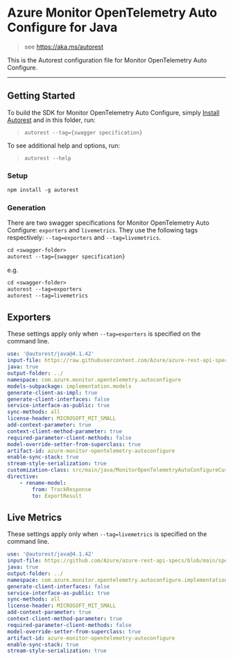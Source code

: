 # Azure Monitor OpenTelemetry Auto Configure for Java

> see https://aka.ms/autorest

This is the Autorest configuration file for Monitor OpenTelemetry Auto Configure.

---
## Getting Started
To build the SDK for Monitor OpenTelemetry Auto Configure, simply [Install Autorest](https://aka.ms/autorest) and
in this folder, run:

> `autorest --tag={swagger specification}`

To see additional help and options, run:

> `autorest --help`

### Setup
```ps
npm install -g autorest
```

### Generation

There are two swagger specifications for Monitor OpenTelemetry Auto Configure: `exporters` and `livemetrics`.
They use the following tags respectively: `--tag=exporters` and `--tag=livemetrics`.

```ps
cd <swagger-folder>
autorest --tag={swagger specification}
```

e.g.
```ps
cd <swagger-folder>
autorest --tag=exporters
autorest --tag=livemetrics
```

## Exporters
These settings apply only when `--tag=exporters` is specified on the command line.

```yaml $(tag) == 'exporters'
use: '@autorest/java@4.1.42'
input-file: https://raw.githubusercontent.com/Azure/azure-rest-api-specs/main/specification/applicationinsights/data-plane/Monitor.Exporters/preview/v2.1/swagger.json
java: true
output-folder: ../
namespace: com.azure.monitor.opentelemetry.autoconfigure
models-subpackage: implementation.models
generate-client-as-impl: true
generate-client-interfaces: false
service-interface-as-public: true
sync-methods: all
license-header: MICROSOFT_MIT_SMALL
add-context-parameter: true
context-client-method-parameter: true
required-parameter-client-methods: false
model-override-setter-from-superclass: true
artifact-id: azure-monitor-opentelemetry-autoconfigure
enable-sync-stack: true
stream-style-serialization: true
customization-class: src/main/java/MonitorOpenTelemetryAutoConfigureCustomizations.java
directive:
    - rename-model:
        from: TrackResponse
        to: ExportResult
```

## Live Metrics
These settings apply only when `--tag=livemetrics` is specified on the command line.

```yaml $(tag) == 'livemetrics'
use: '@autorest/java@4.1.42'
input-file: https://github.com/Azure/azure-rest-api-specs/blob/main/specification/applicationinsights/data-plane/LiveMetrics/preview/2024-04-01-preview/livemetrics.json
java: true
output-folder: ../
namespace: com.azure.monitor.opentelemetry.autoconfigure.implementation.quickpulse.swagger
generate-client-interfaces: false
service-interface-as-public: true
sync-methods: all
license-header: MICROSOFT_MIT_SMALL
add-context-parameter: true
context-client-method-parameter: true
required-parameter-client-methods: false
model-override-setter-from-superclass: true
artifact-id: azure-monitor-opentelemetry-autoconfigure
enable-sync-stack: true
stream-style-serialization: true
```

